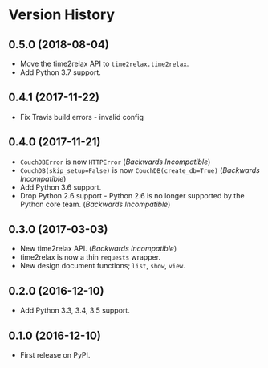 # Version History

## 0.5.0 (2018-08-04)

- Move the time2relax API to `time2relax.time2relax`.
- Add Python 3.7 support.

## 0.4.1 (2017-11-22)

- Fix Travis build errors - invalid config

## 0.4.0 (2017-11-21)

- `CouchDBError` is now `HTTPError` (*Backwards Incompatible*)
- `CouchDB(skip_setup=False)` is now `CouchDB(create_db=True)` (*Backwards Incompatible*)
- Add Python 3.6 support.
- Drop Python 2.6 support - Python 2.6 is no longer supported by the Python core team. (*Backwards Incompatible*)

## 0.3.0 (2017-03-03)

- New time2relax API. (*Backwards Incompatible*)
- time2relax is now a thin `requests` wrapper.
- New design document functions; `list`, `show`, `view`.

## 0.2.0 (2016-12-10)

- Add Python 3.3, 3.4, 3.5 support.

## 0.1.0 (2016-12-10)

- First release on PyPI.
